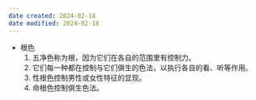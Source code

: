 ```yaml
---
date created: 2024-02-18
date modified: 2024-02-18
---
```

- 根色
    1. 五净色称为根，因为它们在各自的范围里有控制力。
    2. 它们每一种都在控制与它们俱生的色法，以执行各自的看、听等作用。
    3. 性根色控制男性或女性特征的显现。
    4. 命根色控制俱生色法。
